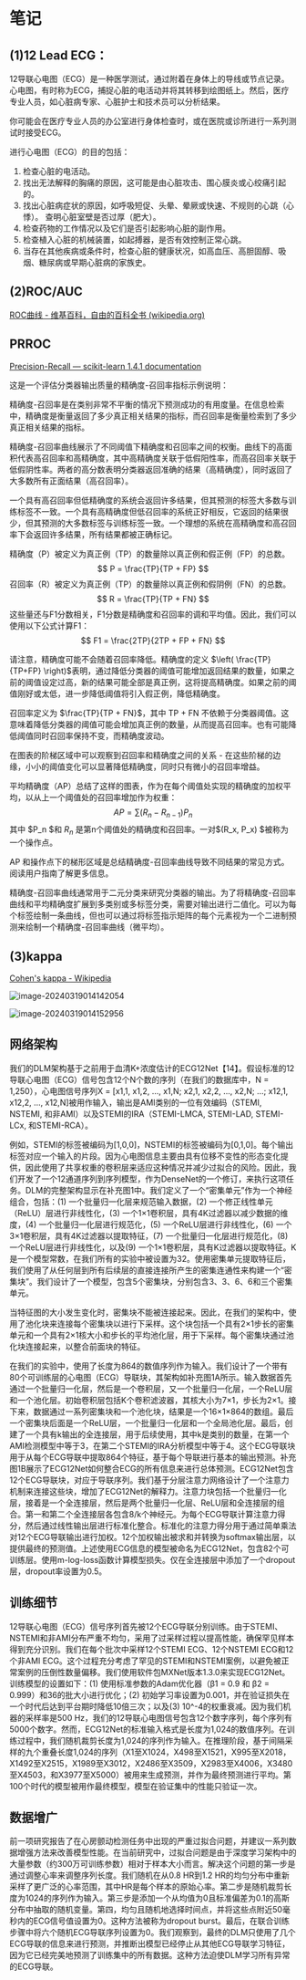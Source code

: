 # 笔记

## (1)**12 Lead ECG：**

12导联心电图（ECG）是一种医学测试，通过附着在身体上的导线或节点记录。心电图，有时称为ECG，捕捉心脏的电活动并将其转移到绘图纸上。然后，医疗专业人员，如心脏病专家、心脏护士和技术员可以分析结果。

你可能会在医疗专业人员的办公室进行身体检查时，或在医院或诊所进行一系列测试时接受ECG。

进行心电图（ECG）的目的包括：

1. 检查心脏的电活动。
2. 找出无法解释的胸痛的原因，这可能是由心脏攻击、围心膜炎或心绞痛引起的。
3. 找出心脏病症状的原因，如呼吸短促、头晕、晕厥或快速、不规则的心跳（心悸）。
   查明心脏室壁是否过厚（肥大）。
4. 检查药物的工作情况以及它们是否引起影响心脏的副作用。
5. 检查植入心脏的机械装置，如起搏器，是否有效控制正常心跳。
6. 当存在其他疾病或条件时，检查心脏的健康状况，如高血压、高胆固醇、吸烟、糖尿病或早期心脏病的家族史。

## (2)ROC/AUC

[ROC曲线 - 维基百科，自由的百科全书 (wikipedia.org)](https://zh.wikipedia.org/wiki/ROC曲线)

## PRROC

[Precision-Recall — scikit-learn 1.4.1 documentation](https://scikit-learn.org/stable/auto_examples/model_selection/plot_precision_recall.html)

这是一个评估分类器输出质量的精确度-召回率指标示例说明：

精确度-召回率是在类别非常不平衡的情况下预测成功的有用度量。在信息检索中，精确度是衡量返回了多少真正相关结果的指标，而召回率是衡量检索到了多少真正相关结果的指标。

精确度-召回率曲线展示了不同阈值下精确度和召回率之间的权衡。曲线下的高面积代表高召回率和高精确度，其中高精确度关联于低假阳性率，而高召回率关联于低假阴性率。两者的高分数表明分类器返回准确的结果（高精确度），同时返回了大多数所有正面结果（高召回率）。

一个具有高召回率但低精确度的系统会返回许多结果，但其预测的标签大多数与训练标签不一致。一个具有高精确度但低召回率的系统正好相反，它返回的结果很少，但其预测的大多数标签与训练标签一致。一个理想的系统在高精确度和高召回率下会返回许多结果，所有结果都被正确标记。

精确度（P）被定义为真正例（TP）的数量除以真正例和假正例（FP）的总数。
$$
P = \frac{TP}{TP + FP}
$$
召回率（R）被定义为真正例（TP）的数量除以真正例和假阴例（FN）的总数。
$$
R = \frac{TP}{TP + FN}
$$
这些量还与F1分数相关，F1分数是精确度和召回率的调和平均值。因此，我们可以使用以下公式计算F1：
$$
F1 = \frac{2TP}{2TP + FP + FN}
$$


请注意，精确度可能不会随着召回率降低。精确度的定义 $\left( \frac{TP}{TP+FP} \right)$表明，通过降低分类器的阈值可能增加返回结果的数量，如果之前的阈值设定过高，新的结果可能全部是真正例，这将提高精确度。如果之前的阈值刚好或太低，进一步降低阈值将引入假正例，降低精确度。

召回率定义为 $\frac{TP}{TP + FN}$，其中 TP + FN 不依赖于分类器阈值。这意味着降低分类器的阈值可能会增加真正例的数量，从而提高召回率。也有可能降低阈值同时召回率保持不变，而精确度波动。

在图表的阶梯区域中可以观察到召回率和精确度之间的关系 - 在这些阶梯的边缘，小小的阈值变化可以显著降低精确度，同时只有微小的召回率增益。

平均精确度（AP）总结了这样的图表，作为在每个阈值处实现的精确度的加权平均，以从上一个阈值处的召回率增加作为权重：
$$
AP = \sum (R_n - R_{n-1})P_n
$$
其中 $P_n $和 $R_n$ 是第n个阈值处的精确度和召回率。一对$(R_x, P_x) $被称为一个操作点。

AP 和操作点下的梯形区域是总结精确度-召回率曲线导致不同结果的常见方式。阅读用户指南了解更多信息。

精确度-召回率曲线通常用于二元分类来研究分类器的输出。为了将精确度-召回率曲线和平均精确度扩展到多类别或多标签分类，需要对输出进行二值化。可以为每个标签绘制一条曲线，但也可以通过将标签指示矩阵的每个元素视为一个二进制预测来绘制一个精确度-召回率曲线（微平均）。

## (3)kappa

[Cohen's kappa - Wikipedia](https://en.wikipedia.org/wiki/Cohen's_kappa)

![image-20240319014142054](C:\Users\Drift\AppData\Roaming\Typora\typora-user-images\image-20240319014142054.png)

![image-20240319014152956](C:\Users\Drift\AppData\Roaming\Typora\typora-user-images\image-20240319014152956.png)

## 网络架构

我们的DLM架构基于之前用于血清K+浓度估计的ECG12Net【14】。假设标准的12导联心电图（ECG）信号包含12个N个数的序列（在我们的数据库中，N = 1,250），心电图信号序列X = [x1,1, x1,2, …, x1,N; x2,1, x2,2, …, x2,N; …; x12,1, x12,2, …, x12,N]被用作输入，输出是AMI类别的一位有效编码（STEMI, NSTEMI, 和非AMI）以及STEMI的IRA（STEMI-LMCA, STEMI-LAD, STEMI-LCx, 和STEMI-RCA）。

例如，STEMI的标签被编码为[1,0,0]，NSTEMI的标签被编码为[0,1,0]。每个输出标签对应一个输入的片段。因为心电图信息主要由具有位移不变性的形态变化提供，因此使用了共享权重的卷积层来适应这种情况并减少过拟合的风险。因此，我们开发了一个12通道序列到序列模型，作为DenseNet的一个修订，来执行这项任务。DLM的完整架构显示在补充图1中。我们定义了一个“密集单元”作为一个神经组合，包括：(1) 一个批量归一化层来规范输入数据，(2) 一个修正线性单元（ReLU）层进行非线性化，(3) 一个1×1卷积层，具有4K过滤器以减少数据的维度，(4) 一个批量归一化层进行规范化，(5) 一个ReLU层进行非线性化，(6) 一个3×1卷积层，具有4K过滤器以提取特征，(7) 一个批量归一化层进行规范化，(8) 一个ReLU层进行非线性化，以及(9) 一个1×1卷积层，具有K过滤器以提取特征。K是一个模型常数，在我们所有的实验中被设置为32。使用密集单元提取特征后，我们使用了从任何层到所有后续层的直接连接所产生的密集连通性来构建一个“密集块”。我们设计了一个模型，包含5个密集块，分别包含3、3、6、6和三个密集单元。

当特征图的大小发生变化时，密集块不能被连接起来。因此，在我们的架构中，使用了池化块来连接每个密集块以进行下采样。这个块包括一个具有2×1步长的密集单元和一个具有2×1核大小和步长的平均池化层，用于下采样。每个密集块通过池化块连接起来，以整合前面块的特征。

在我们的实验中，使用了长度为864的数值序列作为输入。我们设计了一个带有80个可训练层的心电图（ECG）导联块，其架构如补充图1A所示。输入数据首先通过一个批量归一化层，然后是一个卷积层，又一个批量归一化层，一个ReLU层和一个池化层。初始卷积层包括K个卷积滤波器，其核大小为7×1，步长为2×1。接下来，数据通过一系列密集块和一个池化块，结果是一个16×1×864的数组。最后一个密集块后面是一个ReLU层，一个批量归一化层和一个全局池化层。最后，创建了一个具有k输出的全连接层，用于后续使用，其中k是类别的数量，在第一个AMI检测模型中等于3，在第二个STEMI的IRA分析模型中等于4。这个ECG导联块用于从每个ECG导联中提取864个特征，基于每个导联进行基本的输出预测。补充图1B展示了ECG12Net如何整合ECG的所有信息来进行总体预测。ECG12Net包含12个ECG导联块，对应于导联序列。我们基于分层注意力网络设计了一个注意力机制来连接这些块，增加了ECG12Net的解释力。注意力块包括一个批量归一化层，接着是一个全连接层，然后是两个批量归一化层、ReLU层和全连接层的组合。第一和第二个全连接层各包含8/k个神经元。为每个ECG导联计算注意力得分，然后通过线性输出层进行标准化整合。标准化的注意力得分用于通过简单乘法对12个ECG导联输出进行加权。12个加权输出被求和并转换为softmax输出层，以提供最终的预测值。上述使用ECG信息的模型被命名为ECG12Net，包含82个可训练层。使用m-log-loss函数计算模型损失。仅在全连接层中添加了一个dropout层，dropout率设置为0.5。

## 训练细节

12导联心电图（ECG）信号序列首先被12个ECG导联分别训练。由于STEMI、NSTEMI和非AMI分布严重不均匀，采用了过采样过程以提高性能，确保罕见样本得到充分识别。我们在每个批次中采样12个STEMI ECG、12个NSTEMI ECG和12个非AMI ECG。这个过程充分考虑了罕见的STEMI和NSTEMI案例，以避免被正常案例的压倒性数量偏移。我们使用软件包MXNet版本1.3.0来实现ECG12Net。训练模型的设置如下：(1) 使用标准参数的Adam优化器（β1 = 0.9 和 β2 = 0.999）和36的批大小进行优化；(2) 初始学习率设置为0.001，并在验证损失在一个时代后达到平台期时降低10倍三次；以及(3) 10^-4的权重衰减。因为我们机器的采样率是500 Hz，我们的12导联心电图信号包含12个数字序列，每个序列有5000个数字。然而，ECG12Net的标准输入格式是长度为1,024的数值序列。在训练过程中，我们随机裁剪长度为1,024的序列作为输入。在推理阶段，基于间隔采样的九个重叠长度1,024的序列（X1至X1024，X498至X1521，X995至X2018，X1492至X2515，X1989至X3012，X2486至X3509，X2983至X4006，X3480至X4503，和X3977至X5000）被用来生成预测，并作为最终预测进行平均。第100个时代的模型被用作最终模型，模型在验证集中的性能只验证一次。

## 数据增广

前一项研究报告了在心房颤动检测任务中出现的严重过拟合问题，并建议一系列数据增强方法来改善模型性能。在当前研究中，过拟合问题是由于深度学习架构中的大量参数（约300万可训练参数）相对于样本大小而言。解决这个问题的第一步是通过调整心率来调整序列长度。我们随机在从0.8 HR到1.2 HR的均匀分布中重新采样了更广泛的心率范围，其中HR是每个样本的原始心率。第二步是随机裁剪长度为1024的序列作为输入。第三步是添加一个从均值为0且标准偏差为0.1的高斯分布中抽取的随机变量。第四，均匀且随机地选择时间点，并将这些点附近50毫秒内的ECG信号值设置为0。这种方法被称为dropout burst。最后，在联合训练步骤中将六个随机ECG导联序列设置为0。我们观察到，最终的DLM只使用了几个ECG导联的信息来进行预测，并推断出模型已经停止从其他ECG导联学习特征，因为它已经完美地预测了训练集中的所有数据。这种方法迫使DLM学习所有异常的ECG导联。
